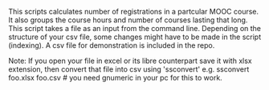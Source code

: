This scripts calculates number of registrations in a partcular MOOC course. It also groups the course hours and number of courses lasting that long. 
This script takes a file as an input from the command line. Depending on the structure of your csv file, some changes might have to be made in the script (indexing).
A csv file for demonstration is included in the repo.

Note: If you open your file in excel or its libre counterpart save it with xlsx extension, then convert that file into csv using 'ssconvert'
e.g. ssconvert foo.xlsx foo.csv # you need gnumeric in your pc for this to work.

